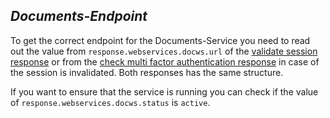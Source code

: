 *Documents-Endpoint*
----
  To get the correct endpoint for the Documents-Service you need to read out the value from `response.webservices.docws.url` of the [validate session response](../../../services/account/validate-session.md) or from the [check multi factor authentication response](../../../services/account/check-mfa.md) in case of the session is invalidated. Both responses has the same structure.
  
  If you want to ensure that the service is running you can check if the value of `response.webservices.docws.status` is `active`.